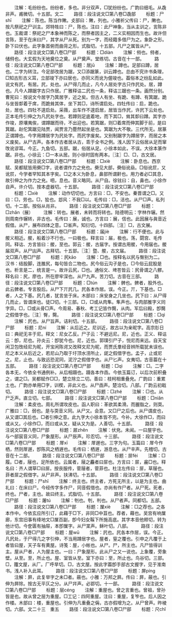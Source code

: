 <!-- { "loadSidebar": true } -->
　　注解：毛纷纷也。纷纷者，多也。非分双声，□犹纷纷也。广韵曰细毛。从毳非声。甫微切。十五部。文二
　　路径：段注说文□第八卷□毳部
　　标题：尸shī
　　注解：陈也。陈当作敶。攴部曰：敶，列也。小雅祈父传曰：尸，敶也。按凡祭祀之尸训主。郊特牲曰：尸，陈也。注曰：此尸神象，当从主训之，言陈非也。玉裁谓：祭祀之尸本象神而陈之，而祭者因主之，二义实相因而生也。故许但言陈，至于在床曰尸，其字从尸从死。别为一字，而经籍多借尸为之。象卧之形。卧下曰伏也。此字象首俯而曲背之形。式脂切。十五部。凡尸之属皆从尸。
　　路径：段注说文□第八卷□尸部
　　标题：□diàn
　　注解：偫也。偫者，储偫也。大玄假为天地奠位之奠。从尸奠声。堂练切。古音在十一部。
　　路径：段注说文□第八卷□尸部
　　标题：居jū
　　注解：蹲也。足部曰蹲，居也。二字为转注。今足部改居为踞，又□添踞篆，训云蹲也。总由不究许书条理，□知古形古义耳，立部竣下亦曰居也，亦同义而讹为偓竣也。葢俗本之纷乱如此。说文有凥，有居。凥，处也。从尸得几而止，凡今人居处字古只作凥处。居，蹲也。凡今人蹲踞字古只作居。广雅释诂二凥也一条，释诂三踞也一条。画然分别。曹宪曰：按说文今居字乃箕居字，近之矣。但古人有坐、有跪、有蹲、有箕踞，跪与坐皆厀着于席，而跪耸其体，坐下其□，诗所谓启处。四牡传曰：启，跪也。处，居也。四牡不遑启处。采薇，出车作不遑启居，居皆当作凥，许凥下云处也。正本毛传引伸之为凡凥处字也。若蹲则足底着地，而下其□，耸其厀曰蹲。其字亦作竣，原壤夷俟，谓蹲踞而待，不出迎也。若箕踞，则□着席而伸其脚于前，是曰箕踞。赵佗箕踞见陆贾，闻贾言乃蹷然起坐是也。箕踞为大不敬。三代所无。居篆正谓蹲也。今字用蹲居字为凥处字。而凥字废矣。又别制踞字为蹲居字，而居之本义废矣。从尸古声。各本作古者居从古，乖于全书之例。浅人因下云俗居从足而窜攺讹谬耳。今正。九鱼切。五部。踞，俗居从足。小徐本如此，不误。大徐本篆作踞。非也。小徐云：□一本从居。则小徐时固有两本。〖注〗□、□，古文居。
　　路径：段注说文□第八卷□尸部
　　标题：□xiè
　　注解：卧息也。西京赋、吴都赋皆用奰□字，说者谓作力之皃也。奰见大部，奰俗讹赑。□俗讹屃，又讹屃，今学者罕知其本字矣。□之本义为卧息，鼻部所谓鼾也。用力者必□其息，故引伸之为作力之皃。呬，息也。音义略同。从尸自。徐铉曰：自，鼻也。小徐作自声。许介切。按本虚器切。十五部。
　　路径：段注说文□第八卷□尸部
　　标题：□xiè
　　注解：动作切切也。方言曰：□，不安也。秦晋谓之□。又曰：□，劳也。□，狯也。邶风：不我□以。毛传曰：□，洁也。从尸□声。私列切。十二部。按俗从肖非。
　　路径：段注说文□第八卷□尸部
　　标题：□zhǎn（展）
　　注解：转也。展者，未转而将转也。陆德明云：字林作辗。然则周南作辗转，非古也。毛传曰：展，诚也。方言曰：展，信也。此因展与眞音近假借。从尸，展布四体之意。□省声。知衍切。十四部。〖注〗□，古文展。
　　路径：段注说文□第八卷□尸部
　　标题：届jiè
　　注解：行不便也。此与艐义相近。艐，船着沙不行也。一曰极也。释言曰：届，极也。荡，閟宫、毛传同。释诂、方言皆曰：艐，至也。郭云：艐，古届字。按谓古用艐，今用届也。艐届双声。从尸凷声。古拜切。十五部。〖注〗暨、艐，古文届。
　　路径：段注说文□第八卷□尸部
　　标题：尻kāo
　　注解：□也。按释名以尻与臀别为二。汉书：结股脚，连脽尻，每句皆合二物也。尻今俗云沟子是也，□今俗云屁股是也。析言是二，统言是一。故许云尻，□也。通俗文、埤苍皆云：尻骨谓之八髎。释名曰：尻，廖也，所在廖牢深也。从尸九声。苦刀切。古音在三部。
　　路径：段注说文□第八卷□尸部
　　标题：□tún
　　注解：髀也。髀者，股外也。此云髀者。专言股后。从尸下丌凥几。凥各本作居。误。今正。丌，下基也。□者，人之下基。凥几者，犹言坐于床。木部曰：床安身之几坐也。凥下曰：从尸得几而止，皆谓床也。徒□切。十三部。□，□或从肉隼。隼声也。与肉部脽字义同字异。□，□或从骨□声。今周易、春秋、考工记皆作臋，从肉。军后曰殿，卽臋之假借字也。〖注〗臀，臋。
　　路径：段注说文□第八卷□尸部
　　标题：□qì
　　注解：凥也。从尸旨声。诘利切。十五部。
　　路径：段注说文□第八卷□尸部
　　标题：尼ní
　　注解：从后近之。尼训近，故古以为亲昵字。高宗肜日曰：典祀无丰于尼。释文：尼女乙反。尸子云：不避远尼。尼，近也。正义、释诂云：卽，尼也。孙炎云：卽犹今也。尼，近也。郭璞引尸子，悦尼而来远。自天宝闲卫包攺经尼为昵，开宝闲陈谔又改释文尼为昵，而贾氏羣经音辨所载犹未误也。尼之本义从后近之，若尼山乃取于圩顶水涝所止，屔之假借字也。孟子，止或尼之。尼，止也。与致远恐泥同，泥泞之假借字也。从尸匕声。女夷切。古音葢在十五部。
　　路径：段注说文□第八卷□尸部
　　标题：□qì
　　注解：□。二字各本无，今依全书通例补。从后相蹑也。蹑各本作臿。今依玉篇订，以后次前积叠之，谓之□。吴都赋作□□，楚立除立二切。善曰：枝柯相重叠皃。广韵曰：重累土也。广韵亦单用□字，训楔，非此义也。从尸臿声。楚洽切。八部。广韵云初戢切。
　　路径：段注说文□第八卷□尸部
　　标题：□zhé
　　注解：□也。从尸乏声。直立切。七部。
　　路径：段注说文□第八卷□尸部
　　标题：□niǎn
　　注解：柔皮也。周礼所谓攻皮也。函人职曰：革欲其柔滑。而腛脂之，则耎。广雅曰：□，弱也。是与耎音义同。从尸又。会意。又□尸之后也。从尸谓皮也，从又谓□其后也。□者引伸之意。此九字大小徐本皆不完。今补。大徐作□，而曰或从又。小徐作□，而曰或从叉，疑从又为是。人善切。十五部。
　　路径：段注说文□第八卷□尸部
　　标题：屒zhěn
　　注解：伏皃。未闻。一曰屋宇也。与宀部宸音义同，尸象屋形。从尸辰声。珍忍切。十三部。
　　路径：段注说文□第八卷□尸部
　　标题：屖xī
　　注解：屖遟也。三字为句。玉篇曰：屖今作栖，然则屖遟，卽陈风之栖遟也。毛传曰：栖遟，游息也。从尸辛声。先稽切。古音在十二部。
　　路径：段注说文□第八卷□尸部
　　标题：屝fèi
　　注解：□履。□者，屦也，足所依也。云属者，屦之麤者曰屝也。方言曰：屝，麄□也。释名曰：齐人谓草□曰屝。按丧服传，菅屦者，菅菲也。杜注左传曰：屝，草屦也。菲者屝之假借字。从尸非声。扶沸切。十五部。
　　路径：段注说文□第八卷□尸部
　　标题：尸shī
　　注解：终主也。终主者，方死无所主，以是为主也。曲礼曰：在床曰尸。今经传字多作尸，同音假借也。亦尚有作尸者。从尸死。死者，终也。尸者，主也。故曰终主。式脂切。十五部。
　　路径：段注说文□第八卷□尸部
　　标题：屠tú
　　注解：刳也。刳，判也。从尸者声。同都切。五部。
　　路径：段注说文□第八卷□尸部
　　标题：屟xiè
　　注解：□之荐也。之各本作中。今依玄应所引订，此藉于□下，非同□中苴也。荐者，藉也。吴宫有响屟廊，东宫旧事有绛地文□屟百副，卽今妇女鞵下所施高底。其字本音他颊切，转为他计切。今奁匮有抽屉，本卽屟字。从尸枼声。稣叶切。八部。
　　路径：段注说文□第八卷□尸部
　　标题：屋wū
　　注解：凥也。凥各本作居，误。今正。凡凥处，于尸得几之字引伸，不当用蹲居字也。屋者，窒之覆也。引申之凡覆于上者皆曰屋，天子车有黄屋。诗笺：屋，小帐也。从尸。尸，所主也。凡尸皆得训主。屋从尸者，人为屋主也。一曰：尸象屋形。此从尸之又一说也。上象覆，旁象壁。从至。至，所止也。屋、室皆从至。室下亦曰：至，所止也。鸟谷切。三部。□，籒文屋，从厂。厂呼旱切。□，古文屋。按此字葢卽手部古文握字，见于淮南书。浅人补入此耳。
　　路径：段注说文□第八卷□尸部
　　标题：屏pínɡ
　　注解：屛，此复举字之未□者。蔽也。小雅：万邦之屛。传曰：屛，蔽也。引伸为屛除。按古无平仄之分。从尸幷声。必郢切。十一部。
　　路径：段注说文□第八卷□尸部
　　标题：层cénɡ
　　注解：重屋也。曾之言重也。曾祖，曾孙皆是也。故从曾之层为重屋。□工记：四阿重屋。注曰：重屋，复笮也。后人因之作楼。木部曰：楼，重屋也。引伸为凡重叠之偁，古亦假增为之。从尸曾声。昨棱切。六部。文二十三　重五
　　路径：段注说文□第八卷□尸部
　　标题：尺chǐ
